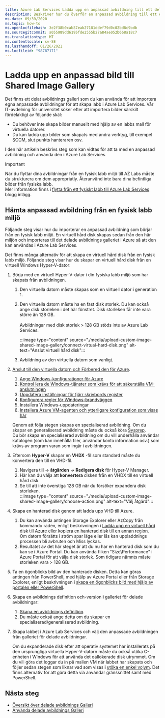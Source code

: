 ```yaml
---
title: Azure Lab Services Ladda upp en anpassad avbildning till ett delat avbildnings Galleri
description: Beskriver hur du överför en anpassad avbildning till ett delat avbildnings Galleri. Vår IT-avdelning för universitet söker efter att importera bilder särskilt fördelaktiga.
ms.date: 09/30/2020
ms.topic: how-to
ms.openlocfilehash: 3e2f38b0cab87eab27181ddef79d0c02bd8c9bdb
ms.sourcegitcommit: a055089dd6195fde2555b27a84ae052b668a18c7
ms.translationtype: MT
ms.contentlocale: sv-SE
ms.lasthandoff: 01/26/2021
ms.locfileid: "98787171"
---
```

# <a name="upload-a-custom-image-to-shared-image-gallery"></a>Ladda upp en anpassad bild till Shared Image Gallery

Det finns ett delat avbildnings galleri som du kan använda för att importera egna anpassade avbildningar för att skapa labb i Azure Lab Services. Vår IT-avdelning för universitet söker efter att importera bilder särskilt fördelaktigt av följande skäl: 

* Du behöver inte skapa bilder manuellt med hjälp av en labbs mall för virtuella datorer.
* Du kan ladda upp bilder som skapats med andra verktyg, till exempel SCCM, slut punkts hanteraren osv.

I den här artikeln beskrivs steg som kan vidtas för att ta med en anpassad avbildning och använda den i Azure Lab Services. 

> [!IMPORTANT]
> När du flyttar dina avbildningar från en fysisk labb miljö till AZ Labs måste du strukturera om dem appropriatly. Återanvänd inte bara dina befintliga bilder från fysiska labb. <br/>Mer information finns i [flytta från ett fysiskt labb till Azure Lab Services](https://techcommunity.microsoft.com/t5/azure-lab-services/moving-from-a-physical-lab-to-azure-lab-services/ba-p/1654931) blogg inlägg.

## <a name="bring-custom-image-from-a-physical-lab-environment"></a>Hämta anpassad avbildning från en fysisk labb miljö

Följande steg visar hur du importerar en anpassad avbildning som börjar från en fysisk labb miljö. En virtuell hård disk skapas sedan från den här miljön och importeras till det delade avbildnings galleriet i Azure så att den kan användas i Azure Lab Services.

Det finns många alternativ för att skapa en virtuell hård disk från en fysisk labb miljö. Följande steg visar hur du skapar en virtuell hård disk från en virtuell Windows Hyper-V-dator:

1. Börja med en virtuell Hyper-V-dator i din fysiska labb miljö som har skapats från avbildningen.
    1. Den virtuella datorn måste skapas som en virtuell dator i generation 1.
    1. Den virtuella datorn måste ha en fast disk storlek. Du kan också ange disk storleken i det här fönstret. Disk storleken får inte vara större än 128 GB.<br/>    
    Avbildningar med disk storlek > 128 GB stöds inte av Azure Lab Services. 
       
        :::image type="content" source="./media/upload-custom-image-shared-image-gallery/connect-virtual-hard-disk.png" alt-text="Anslut virtuell hård disk":::   
    1. Avbildning av den virtuella datorn som vanligt.
1. [Anslut till den virtuella datorn och Förbered den för Azure](../virtual-machines/windows/prepare-for-upload-vhd-image.md).
    1. [Ange Windows-konfigurationer för Azure](../virtual-machines/windows/prepare-for-upload-vhd-image.md#set-windows-configurations-for-azure)
    1. [Kontrol lera de Windows-tjänster som krävs för att säkerställa VM-anslutningen](../virtual-machines/windows/prepare-for-upload-vhd-image.md#check-the-windows-services)
    1. [Uppdatera inställningar för fjärr skrivbords register](../virtual-machines/windows/prepare-for-upload-vhd-image.md#update-remote-desktop-registry-settings)
    1. [Konfigurera regler för Windows-brandväggen](../virtual-machines/windows/prepare-for-upload-vhd-image.md#configure-windows-firewall-rules)
    1. Installera Windows-uppdateringar
    1. [Installera Azure VM-agenten och ytterligare konfiguration som visas här](../virtual-machines/windows/prepare-for-upload-vhd-image.md#complete-the-recommended-configurations) 
    
    Genom att följa stegen skapas en specialiserad avbildning. Om du skapar en generaliserad avbildning måste du också köra [Sysprep](../virtual-machines/windows/prepare-for-upload-vhd-image.md#determine-when-to-use-sysprep). <br/>
        Du bör skapa en specialiserad avbildning om du vill underhålla användar katalogen (som kan innehålla filer, användar konto information osv.) som krävs av program varan som ingår i avbildningen.
1. Eftersom **Hyper-V** skapar en **VHDX** -fil som standard måste du konvertera den till en VHD-fil.
    1. Navigera till   ->  **åtgärden**  ->  **Redigera disk** för Hyper-V Manager.
    1. Här kan du välja att **konvertera** disken från en VHDX till en virtuell hård disk
    1. Se till att inte överstiga 128 GB när du försöker expandera disk storleken.        
        :::image type="content" source="./media/upload-custom-image-shared-image-gallery/choose-action.png" alt-text="Välj åtgärd":::   
1. Skapa en hanterad disk genom att ladda upp VHD till Azure.
    1. Du kan använda antingen Storage Explorer eller AzCopy från kommando raden, enligt beskrivningen i [Ladda upp en virtuell hård disk till Azure eller kopiera en hanterad disk till en annan region](../virtual-machines/windows/disks-upload-vhd-to-managed-disk-powershell.md).        
    Om datorn försätts i ström spar läge eller lås kan uppladdnings processen bli avbruten och Miss lyckas.
    1. Resultatet av det här steget är att du nu har en hanterad disk som du kan se i Azure Portal. 
        Du kan använda fliken "Size\Performance" i Azure Portal för att välja disk storlek. Som tidigare nämnts måste storleken vara > 128 GB.
1. Ta en ögonblicks bild av den hanterade disken.
    Detta kan göras antingen från PowerShell, med hjälp av Azure Portal eller från Storage Explorer, enligt beskrivningen i [skapa en ögonblicks bild med hjälp av portalen eller PowerShell](../virtual-machines/windows/snapshot-copy-managed-disk.md).
1. Skapa en avbildnings definition och-version i galleriet för delade avbildningar:
    1. [Skapa en avbildnings definition](../virtual-machines/windows/shared-images-portal.md#create-an-image-definition).
    1. Du måste också ange detta om du skapar en specialiserad/generaliserad avbildning.
1. Skapa labbet i Azure Lab Services och välj den anpassade avbildningen från galleriet för delade avbildningar.

    Om du expanderade disk efter att operativ systemet har installerats på den ursprungliga virtuella Hyper-V-datorn måste du också utöka C-enheten i Windows för att använda det oallokerade disk utrymmet. Om du vill göra det loggar du in på mallen VM när labbet har skapats och följer sedan stegen som liknar vad som visas i [utöka en enkel volym](/windows-server/storage/disk-management/extend-a-basic-volume). Det finns alternativ för att göra detta via användar gränssnittet samt med PowerShell.

## <a name="next-steps"></a>Nästa steg

* [Översikt över delade avbildnings Galleri](../virtual-machines/shared-image-galleries.md)
* [Använda delade avbildnings Galleri](how-to-use-shared-image-gallery.md)